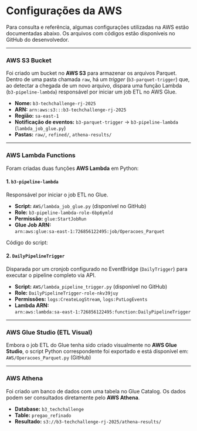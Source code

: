 ﻿# Configurações da AWS

Para consulta e referência, algumas configurações utilizadas na AWS estão documentadas abaixo. Os arquivos com códigos estão disponíveis no GitHub do desenvolvedor.

---

### AWS S3 Bucket

Foi criado um bucket no **AWS S3** para armazenar os arquivos Parquet. Dentro de uma pasta chamada `raw`, há um *trigger* (`b3-parquet-trigger`) que, ao detectar a chegada de um novo arquivo, dispara uma função Lambda (`b3-pipeline-lambda`) responsável por iniciar um job ETL no AWS Glue.

- **Nome:** `b3-techchallenge-rj-2025`  
- **ARN:** `arn:aws:s3:::b3-techchallenge-rj-2025`  
- **Região:** `sa-east-1`  
- **Notificação de eventos:** `b3-parquet-trigger` → `b3-pipeline-lambda` (`lambda_job_glue.py`)  
- **Pastas:** `raw/`, `refined/`, `athena-results/`

---

### AWS Lambda Functions

Foram criadas duas funções **AWS Lambda** em Python:

#### 1. `b3-pipeline-lambda`

Responsável por iniciar o job ETL no Glue.

- **Script:** `AWS/lambda_job_glue.py` (disponível no GitHub)  
- **Role:** `b3-pipeline-lambda-role-6bp6ymld`  
- **Permissão:** `glue:StartJobRun`  
- **Glue Job ARN:**  
  `arn:aws:glue:sa-east-1:726856122495:job/Operacoes_Parquet`

Código do script:

#### 2. `DailyPipelineTrigger`

Disparada por um cronjob configurado no EventBridge (`DailyTrigger`) para executar o pipeline completo via API.

- **Script:** `AWS/lambda_pipeline_trigger.py` (disponível no GitHub)  
- **Role:** `DailyPipelineTrigger-role-nkv39juy`  
- **Permissões:** `logs:CreateLogStream`, `logs:PutLogEvents`  
- **Lambda ARN:**  
  `arn:aws:lambda:sa-east-1:726856122495:function:DailyPipelineTrigger`

---

### AWS Glue Studio (ETL Visual)

Embora o job ETL do Glue tenha sido criado visualmente no **AWS Glue Studio**, o script Python correspondente foi exportado e está disponível em:  
`AWS/Operacoes_Parquet.py` (GitHub)

---

### AWS Athena

Foi criado um banco de dados com uma tabela no Glue Catalog. Os dados podem ser consultados diretamente pelo **AWS Athena**.

- **Database:** `b3_techchallenge`  
- **Table:** `pregao_refinado`  
- **Resultado:** `s3://b3-techchallenge-rj-2025/athena-results/`
